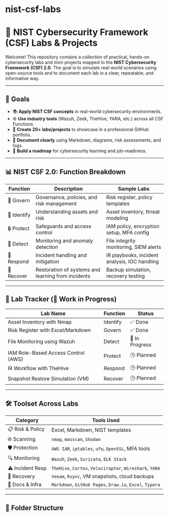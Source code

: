 # nist-csf-labs
# 🔐 NIST Cybersecurity Framework (CSF) Labs & Projects

Welcome! This repository contains a collection of practical, hands-on cybersecurity labs and mini-projects mapped to the **NIST Cybersecurity Framework (CSF) 2.0**. The goal is to simulate real-world scenarios using open-source tools and to document each lab in a clear, repeatable, and informative way.

---

## 🎯 Goals

- 📚 **Apply NIST CSF concepts** in real-world cybersecurity environments.
- ⚙️ **Use industry tools** (Wazuh, Zeek, TheHive, YARA, etc.) across all CSF Functions.
- 📁 **Create 20+ labs/projects** to showcase in a professional GitHub portfolio.
- 📄 **Document clearly** using Markdown, diagrams, risk assessments, and logs.
- 🚀 **Build a roadmap** for cybersecurity learning and job-readiness.

---

## 📊 NIST CSF 2.0: Function Breakdown

| Function    | Description                                       | Sample Labs                                      |
|-------------|---------------------------------------------------|--------------------------------------------------|
| 🧭 Govern    | Governance, policies, and risk management         | Risk register, policy templates                  |
| 🧱 Identify  | Understanding assets and risk                     | Asset inventory, threat modeling                 |
| 🔒 Protect   | Safeguards and access control                     | IAM policy, encryption setup, MFA config         |
| 👀 Detect    | Monitoring and anomaly detection                  | File integrity monitoring, SIEM alerts           |
| 🚨 Respond   | Incident handling and mitigation                  | IR playbooks, incident analysis, IOC handling    |
| 🔁 Recover   | Restoration of systems and learning from incidents| Backup simulation, recovery testing              |

---

## 🧪 Lab Tracker (📌 Work in Progress)

| Lab Name                               | Function   | Status   |
|----------------------------------------|------------|----------|
| Asset Inventory with Nmap              | Identify   | ✅ Done  |
| Risk Register with Excel/Markdown      | Govern     | ✅ Done  |
| File Monitoring using Wazuh            | Detect     | 🔄 In Progress |
| IAM Role-Based Access Control (AWS)    | Protect    | 🕒 Planned |
| IR Workflow with TheHive               | Respond    | 🕒 Planned |
| Snapshot Restore Simulation (VM)       | Recover    | 🕒 Planned |

---

## 🛠 Toolset Across Labs

| Category       | Tools Used                                                                 |
|----------------|---------------------------------------------------------------------------|
| 📋 Risk & Policy | Excel, Markdown, NIST templates                                           |
| 🌐 Scanning      | `nmap`, `masscan`, `Shodan`                                               |
| 🛡 Protection    | `AWS IAM`, `iptables`, `ufw`, `OpenSSL`, MFA tools                        |
| 🔍 Monitoring    | `Wazuh`, `Zeek`, `Suricata`, `ELK Stack`                                  |
| ⚠️ Incident Resp | `TheHive`, `Cortex`, `Velociraptor`, `Wireshark`, `YARA`                  |
| 💾 Recovery      | `Veeam`, `Rsync`, VM snapshots, cloud backups                             |
| 📄 Docs & Infra  | `Markdown`, `GitHub Pages`, `Draw.io`, `Excel`, `Typora`                  |

---

## 🧱 Folder Structure

